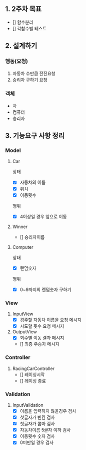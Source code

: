 ## 1. 2주차 목표
- [] 함수분리
- [] 각함수별 테스트

## 2. 설계하기
### 행동(요청)
1. 자동차 수만큼 전진요청
2. 승리자 구하기 요청

### 객체
- 차
- 컴퓨터
- 승리자

## 3. 기능요구 사항 정리

### Model
1. Car

   상태
   - [x] 자동차의 이름
   - [x] 위치
   - [x] 이동횟수
   
   행위
   - [x] 4이상일 경우 앞으로 이동


2. Winner
    - [] 승리자이름

3. Computer
   
   상태
   -[x] 랜덤숫자
   
   행위
   - [x] 0~9까지의 랜덤숫자 구하기

### View
1. InputView
    - [x] 경주할 자동차 이름을 요청 메시지
    - [x] 시도할 횟수 요청 메시지

2. OutputView
   - [x] 회수별 이동 결과 메시지
   - [] 최종 우승자 메시지

### Controller
1. RacingCarController
   - [] 레이싱시작
   - [] 레이싱 종료

### Validation
1. InputValidation
   - [x] 이름을 입력하지 않을경우 검사
   - [x] 첫글자가 빈칸 검사
   - [x] 첫글자가 콤마 검사
   - [x] 자동차이름 5글자 이하 검사
   - [x] 이동횟수 숫자 검사
   - [x] 0미만일 경우 검사